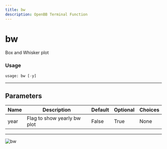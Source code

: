 ```yaml
---
title: bw
description: OpenBB Terminal Function
---
```


# bw

Box and Whisker plot
### Usage 
```python
usage: bw [-y]
```
---
## Parameters
| Name | Description | Default | Optional | Choices |
| ---- | ----------- | ------- | -------- | ------- |
| year | Flag to show yearly bw plot | False | True | None |
---
![bw](https://user-images.githubusercontent.com/46355364/154305545-0f99fe4b-07e1-4714-8762-da3569023578.png)

